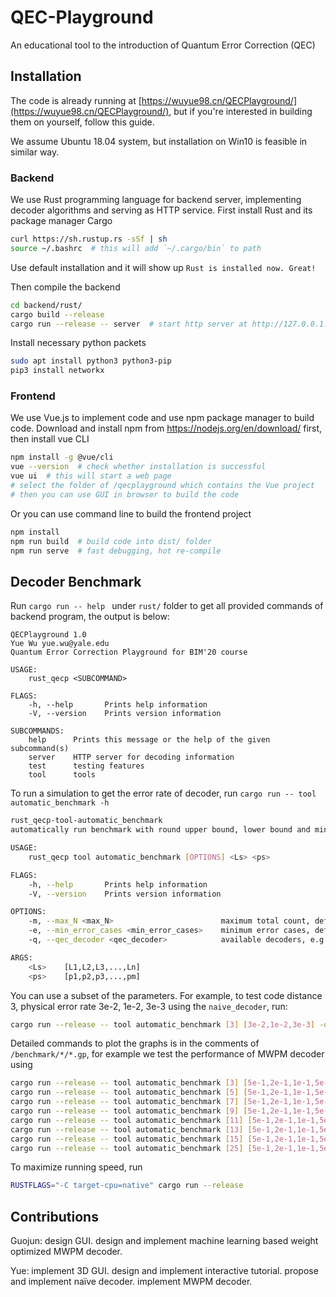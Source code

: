 # QEC-Playground
An educational tool to the introduction of Quantum Error Correction (QEC)

## Installation

The code is already running at [https://wuyue98.cn/QECPlayground/](https://wuyue98.cn/QECPlayground/), but if you're interested in building them on yourself, follow this guide.

We assume Ubuntu 18.04 system, but installation on Win10 is feasible in similar way.

### Backend

We use Rust programming language for backend server, implementing decoder algorithms and serving as HTTP service. First install Rust and its package manager Cargo

```bash
curl https://sh.rustup.rs -sSf | sh
source ~/.bashrc  # this will add `~/.cargo/bin` to path
```

Use default installation and it will show up `Rust is installed now. Great!`

Then compile the backend

```bash
cd backend/rust/
cargo build --release
cargo run --release -- server  # start http server at http://127.0.0.1:8066
```

Install necessary python packets

```bash
sudo apt install python3 python3-pip
pip3 install networkx
```

### Frontend

We use Vue.js to implement code and use npm package manager to build code. Download and install npm from https://nodejs.org/en/download/ first, then install vue CLI

```bash
npm install -g @vue/cli
vue --version  # check whether installation is successful
vue ui  # this will start a web page
# select the folder of /qecplayground which contains the Vue project
# then you can use GUI in browser to build the code
```

Or you can use command line to build the frontend project

```bash
npm install
npm run build  # build code into dist/ folder
npm run serve  # fast debugging, hot re-compile
```

## Decoder Benchmark

Run `cargo run -- help ` under `rust/` folder to get all provided commands of backend program, the output is below:

```init
QECPlayground 1.0
Yue Wu yue.wu@yale.edu
Quantum Error Correction Playground for BIM'20 course

USAGE:
    rust_qecp <SUBCOMMAND>

FLAGS:
    -h, --help       Prints help information
    -V, --version    Prints version information

SUBCOMMANDS:
    help      Prints this message or the help of the given subcommand(s)
    server    HTTP server for decoding information
    test      testing features
    tool      tools
```

To run a simulation to get the error rate of decoder, run `cargo run -- tool automatic_benchmark -h`

```bash
rust_qecp-tool-automatic_benchmark
automatically run benchmark with round upper bound, lower bound and minimum error cases

USAGE:
    rust_qecp tool automatic_benchmark [OPTIONS] <Ls> <ps>

FLAGS:
    -h, --help       Prints help information
    -V, --version    Prints version information

OPTIONS:
    -m, --max_N <max_N>                        maximum total count, default to 100000000
    -e, --min_error_cases <min_error_cases>    minimum error cases, default to 1000
    -q, --qec_decoder <qec_decoder>            available decoders, e.g. `naive_decoder`

ARGS:
    <Ls>    [L1,L2,L3,...,Ln]
    <ps>    [p1,p2,p3,...,pm]
```

You can use a subset of the parameters. For example, to test code distance 3, physical error rate 3e-2, 1e-2, 3e-3 using the `naive_decoder`, run:

```bash
cargo run --release -- tool automatic_benchmark [3] [3e-2,1e-2,3e-3] -q naive_decoder
```

Detailed commands to plot the graphs is in the comments of `/benchmark/*/*.gp`, for example we test the performance of MWPM decoder using

```bash
cargo run --release -- tool automatic_benchmark [3] [5e-1,2e-1,1e-1,5e-2,2e-2,1e-2,5e-3,2e-3,1e-3,5e-4,2e-4,1e-4,5e-5] -q maximum_max_weight_matching_decoder
cargo run --release -- tool automatic_benchmark [5] [5e-1,2e-1,1e-1,5e-2,2e-2,1e-2,5e-3,2e-3,1e-3,5e-4,2e-4] -q maximum_max_weight_matching_decoder
cargo run --release -- tool automatic_benchmark [7] [5e-1,2e-1,1e-1,5e-2,2e-2,1e-2,5e-3,2e-3,1e-3,5e-4] -q maximum_max_weight_matching_decoder
cargo run --release -- tool automatic_benchmark [9] [5e-1,2e-1,1e-1,5e-2,2e-2,1e-2,5e-3,2e-3,1e-3,5e-4] -q maximum_max_weight_matching_decoder
cargo run --release -- tool automatic_benchmark [11] [5e-1,2e-1,1e-1,5e-2,2e-2,1e-2,5e-3,2e-3,1e-3,5e-4] -q maximum_max_weight_matching_decoder
cargo run --release -- tool automatic_benchmark [13] [5e-1,2e-1,1e-1,5e-2,2e-2,1e-2,5e-3,2e-3] -q maximum_max_weight_matching_decoder
cargo run --release -- tool automatic_benchmark [15] [5e-1,2e-1,1e-1,5e-2,2e-2,1e-2,5e-3,2e-3] -q maximum_max_weight_matching_decoder
cargo run --release -- tool automatic_benchmark [25] [5e-1,2e-1,1e-1,5e-2,2e-2,1e-2,5e-3,2e-3] -q maximum_max_weight_matching_decoder -m 1000000
```

To maximize running speed, run

```bash
RUSTFLAGS="-C target-cpu=native" cargo run --release
```

## Contributions

Guojun: design GUI. design and implement machine learning based weight optimized MWPM decoder.

Yue: implement 3D GUI. design and implement interactive tutorial. propose and implement naïve decoder. implement MWPM decoder.


